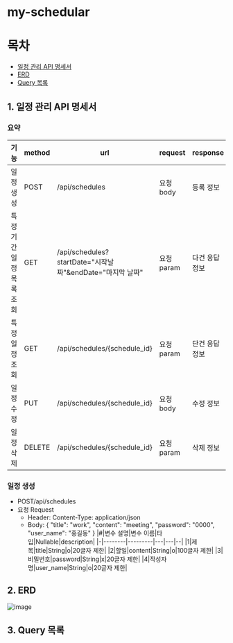 # my-schedular
# 목차
* [일정 관리 API 명세서](#1-일정-관리-API-명세서)
* [ERD](#2-ERD)
* [Query 목록 ](#3-Query-목록)
## 1. 일정 관리 API 명세서
### 요약
|기능|	method|	url	|request	|response	|status|
|-------------|----|---------------|-----------|---------|--------------|
|일정 생성|POST|	/api/schedules|	요청 body	|등록 정보	|201: 정상 등록|
|특정기간 일정 목록 조회|	GET	|/api/schedules?startDate="시작날짜"&endDate="마지막 날짜"|	요청 param	|다건 응답 정보	|200: 정상 조회|
|특정 일정 조회|	GET	|/api/schedules/{schedule_id}|	요청 param|	단건 응답 정보|	200: 정상 조회|
|일정 수정|	PUT|	/api/schedules/{schedule_id}|	요청 body	|수정 정보	|200: 정상 수정|
|일정 삭제|	DELETE|	/api/schedules/{schedule_id}|	요청 param	|삭제 정보	|204: 정상 삭제|
###  일정 생성 
* POST/api/schedules
* 요청 Request
  * Header: Content-Type: application/json
  * Body:
 {
    "title": "work",
    "content": "meeting",
    "password": "0000",
    "user_name": "홍길동"
}
|#|변수 설명|변수 이름|타입|Nullable|description|
|-|--------|---------|---|---|--|
|1|제목|title|String|o|20글자 제한|
|2|할일|content|String|o|100글자 제한|
|3|비밀번호|password|String|x|20글자 제한|
|4|작성자명|user_name|String|o|20글자 제한|

## 2. ERD
![image](https://github.com/user-attachments/assets/5ff30f78-9b26-4500-93f4-17d2580ebd2b)
## 3. Query 목록
